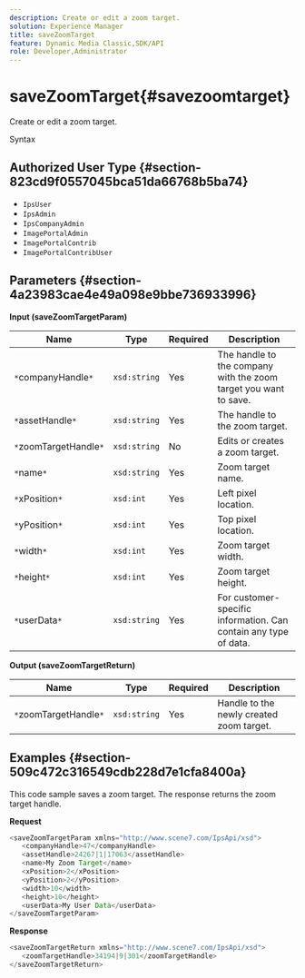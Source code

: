 ```yaml
---
description: Create or edit a zoom target.
solution: Experience Manager
title: saveZoomTarget
feature: Dynamic Media Classic,SDK/API
role: Developer,Administrator
---
```


# saveZoomTarget{#savezoomtarget}

Create or edit a zoom target.

 Syntax 

## Authorized User Type {#section-823cd9f0557045bca51da66768b5ba74}

* `IpsUser` 
* `IpsAdmin` 
* `IpsCompanyAdmin` 
* `ImagePortalAdmin` 
* `ImagePortalContrib` 
* `ImagePortalContribUser`

## Parameters {#section-4a23983cae4e49a098e9bbe736933996}

**Input (saveZoomTargetParam)** 

|  Name  | Type  | Required  | Description  |
|---|---|---|---|
|  `*`companyHandle`*`  | `xsd:string`  | Yes  | The handle to the company with the zoom target you want to save.  |
|  `*`assetHandle`*`  | `xsd:string`  | Yes  | The handle to the zoom target.  |
|  `*`zoomTargetHandle`*`  | `xsd:string`  | No  | Edits or creates a zoom target.  |
|  `*`name`*`  | `xsd:string`  | Yes  | Zoom target name.  |
|  `*`xPosition`*`  | `xsd:int`  | Yes  | Left pixel location.  |
|  `*`yPosition`*`  | `xsd:int`  | Yes  | Top pixel location.  |
|  `*`width`*`  | `xsd:int`  | Yes  | Zoom target width.  |
|  `*`height`*`  | `xsd:int`  | Yes  | Zoom target height.  |
|  `*`userData`*`  | `xsd:string`  | Yes  | For customer-specific information. Can contain any type of data.  |

**Output (saveZoomTargetReturn)** 

|  Name  | Type  | Required  | Description  |
|---|---|---|---|
|  `*`zoomTargetHandle`*`  | `xsd:string`  | Yes  | Handle to the newly created zoom target.  |

## Examples {#section-509c472c316549cdb228d7e1cfa8400a}

This code sample saves a zoom target. The response returns the zoom target handle.

**Request** 

```java
<saveZoomTargetParam xmlns="http://www.scene7.com/IpsApi/xsd">
   <companyHandle>47</companyHandle>
   <assetHandle>24267|1|17063</assetHandle>
   <name>My Zoom Target</name>
   <xPosition>2</xPosition>
   <yPosition>2</yPosition>
   <width>10</width>
   <height>10</height>
   <userData>My User Data</userData>
</saveZoomTargetParam>
```

**Response** 

```java
<saveZoomTargetReturn xmlns="http://www.scene7.com/IpsApi/xsd">
   <zoomTargetHandle>34194|9|301</zoomTargetHandle>
</saveZoomTargetReturn>
```

